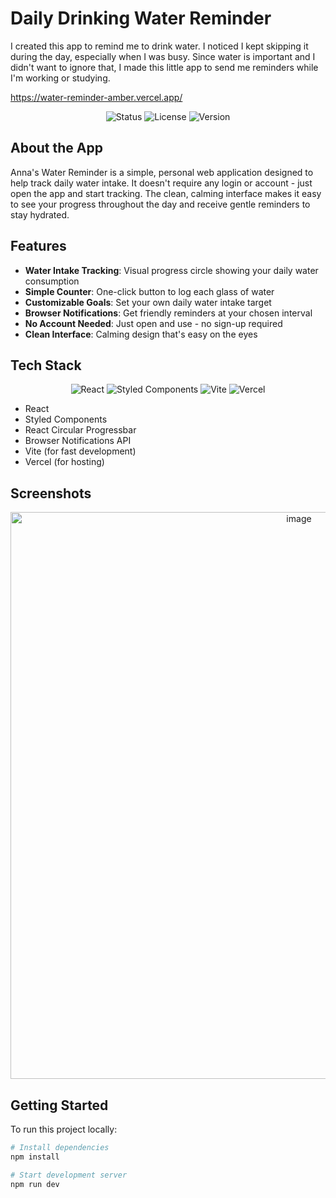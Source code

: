 # Daily Drinking Water Reminder 

I created this app to remind me to drink water. I noticed I kept skipping it during the day, especially when I was busy. Since water is important and I didn't want to ignore that, I made this little app to send me reminders while I'm working or studying.

https://water-reminder-amber.vercel.app/

<div align="center">
  <img src="https://img.shields.io/badge/status-active-success.svg" alt="Status" />
  <img src="https://img.shields.io/badge/license-MIT-blue.svg" alt="License" />
  <img src="https://img.shields.io/badge/version-1.0-brightgreen.svg" alt="Version" />
</div>

## About the App

Anna's Water Reminder is a simple, personal web application designed to help track daily water intake. It doesn't require any login or account - just open the app and start tracking. The clean, calming interface makes it easy to see your progress throughout the day and receive gentle reminders to stay hydrated.

##  Features

-  **Water Intake Tracking**: Visual progress circle showing your daily water consumption
-  **Simple Counter**: One-click button to log each glass of water
- **Customizable Goals**: Set your own daily water intake target
- **Browser Notifications**: Get friendly reminders at your chosen interval
- **No Account Needed**: Just open and use - no sign-up required
- **Clean Interface**: Calming design that's easy on the eyes

##  Tech Stack

<div align="center">
  <img src="https://img.shields.io/badge/React-20232A?style=for-the-badge&logo=react&logoColor=61DAFB" alt="React" />
  <img src="https://img.shields.io/badge/styled--components-DB7093?style=for-the-badge&logo=styled-components&logoColor=white" alt="Styled Components" />
  <img src="https://img.shields.io/badge/Vite-B73BFE?style=for-the-badge&logo=vite&logoColor=FFD62E" alt="Vite" />
  <img src="https://img.shields.io/badge/Vercel-000000?style=for-the-badge&logo=vercel&logoColor=white" alt="Vercel" />
</div>

- React
- Styled Components
- React Circular Progressbar
- Browser Notifications API
- Vite (for fast development)
- Vercel (for hosting)

## Screenshots

<div align="center">
  <img width="907" alt="image" src="https://github.com/user-attachments/assets/a6abe7eb-5f88-4e04-9d65-d817a7e23a6d" />
</div>

## Getting Started

To run this project locally:

```bash
# Install dependencies
npm install

# Start development server
npm run dev
```
